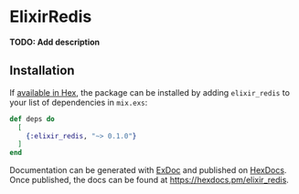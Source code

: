 # ElixirRedis

**TODO: Add description**

## Installation

If [available in Hex](https://hex.pm/docs/publish), the package can be installed
by adding `elixir_redis` to your list of dependencies in `mix.exs`:

```elixir
def deps do
  [
    {:elixir_redis, "~> 0.1.0"}
  ]
end
```

Documentation can be generated with [ExDoc](https://github.com/elixir-lang/ex_doc)
and published on [HexDocs](https://hexdocs.pm). Once published, the docs can
be found at <https://hexdocs.pm/elixir_redis>.

